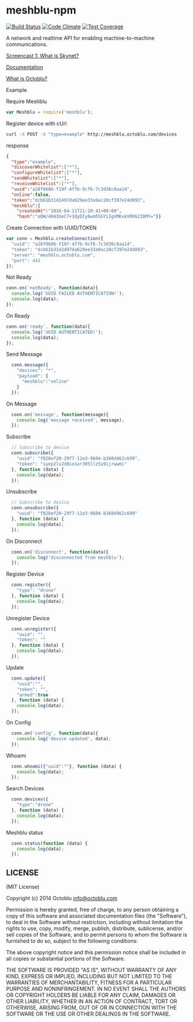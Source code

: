 # meshblu-npm

[![Build Status](https://travis-ci.org/octoblu/meshblu-npm.svg?branch=master)](https://travis-ci.org/octoblu/meshblu-npm)
[![Code Climate](https://codeclimate.com/github/octoblu/meshblu-npm/badges/gpa.svg)](https://codeclimate.com/github/octoblu/meshblu-npm)
[![Test Coverage](https://codeclimate.com/github/octoblu/meshblu-npm/badges/coverage.svg)](https://codeclimate.com/github/octoblu/meshblu-npm)

A network and realtime API for enabling machine-to-machine communications.

[Screencast 1: What is Skynet?](http://www.youtube.com/watch?v=cPs1JNFyXjk)

[Documentation](https://meshblu.readme.io/v1.0)

[What is Octoblu?](https://octoblu-designer.readme.io/)


Example

Require Meshblu

```js
var Meshblu = require('meshblu');
```

Register device with cUrl
```bash
curl -X POST -d "type=example" http://meshblu.octoblu.com/devices
```

response
```json
{
  "type":"example",
  "discoverWhitelist":["*"],
  "configureWhitelist":["*"],
  "sendWhitelist":["*"],
  "receiveWhitelist":["*"],
  "uuid":"a28f068b-f19f-4f7b-9cf6-7c3d36c8aa14",
  "online":false,
  "token":"dcb61b31d2497da629ee33a9ac20cf397e24d093",
  "meshblu":{
    "createdAt":"2016-04-11T21:20:41+00:00",
    "hash":"oQW/46H1UeC7+1QyDIy6wm5SGYiIgVMKxkVRK623DMY="}}
```
Create Connection with UUID/TOKEN
```js
var conn = Meshblu.createConnection({
  "uuid": "a28f068b-f19f-4f7b-9cf6-7c3d36c8aa14",
  "token": "dcb61b31d2497da629ee33a9ac20cf397e24d093",
  "server": "meshblu.octoblu.com",
  "port": 443
});
```

Not Ready
```js
conn.on('notReady', function(data){
  console.log('UUID FAILED AUTHENTICATION!');
  console.log(data);
});
```

On Ready
```js
conn.on('ready', function(data){
  console.log('UUID AUTHENTICATED!');
  console.log(data);
});
```

Send Message
```js
  conn.message({
    "devices": "*",
    "payload": {
      "meshblu":"online"
    }
  });
```

On Message
```js
  conn.on('message', function(message){
    console.log('message received', message);
  });
```

Subscribe
```js
  // Subscribe to device
  conn.subscribe({
    "uuid": "f828ef20-29f7-11e3-9604-b360d462c699",
    "token": "syep2lu2d0io1or305llz5u9ijrwwmi"
  }, function (data) {
    console.log(data);
  });
```

Unsubscribe
```js
  // Subscribe to device
  conn.unsubscribe({
    "uuid": "f828ef20-29f7-11e3-9604-b360d462c699"
  }, function (data) {
    console.log(data);
  });  
```

On Disconnect
```js
  conn.on('disconnect', function(data){
    console.log('disconnected from meshblu');
  });
```

Register Device
```js
  conn.register({
    "type": "drone"
  }, function (data) {
    console.log(data);
  });
```

Unregister Device
```js
  conn.unregister({
    "uuid": "",
    "token": ""
  }, function (data) {
    console.log(data);
  });
```

Update
```js
  conn.update({
    "uuid":"",
    "token": "",
    "armed":true
  }, function (data) {
    console.log(data);
  });
```

On Config
```js
  conn.on('config', function(data){
    console.log('device updated', data);
  });
```

Whoami
```js
  conn.whoami({"uuid":""}, function (data) {
    console.log(data);
  });
```

Search Devices
```js
  conn.devices({
    "type":"drone"
  }, function (data) {
    console.log(data);
  });
```

Meshblu status
```js
  conn.status(function (data) {
    console.log(data);
  });
```

LICENSE
-------

(MIT License)

Copyright (c) 2014 Octoblu <info@octoblu.com>

Permission is hereby granted, free of charge, to any person obtaining
a copy of this software and associated documentation files (the
"Software"), to deal in the Software without restriction, including
without limitation the rights to use, copy, modify, merge, publish,
distribute, sublicense, and/or sell copies of the Software, and to
permit persons to whom the Software is furnished to do so, subject to
the following conditions:

The above copyright notice and this permission notice shall be
included in all copies or substantial portions of the Software.

THE SOFTWARE IS PROVIDED "AS IS", WITHOUT WARRANTY OF ANY KIND,
EXPRESS OR IMPLIED, INCLUDING BUT NOT LIMITED TO THE WARRANTIES OF
MERCHANTABILITY, FITNESS FOR A PARTICULAR PURPOSE AND
NONINFRINGEMENT. IN NO EVENT SHALL THE AUTHORS OR COPYRIGHT HOLDERS BE
LIABLE FOR ANY CLAIM, DAMAGES OR OTHER LIABILITY, WHETHER IN AN ACTION
OF CONTRACT, TORT OR OTHERWISE, ARISING FROM, OUT OF OR IN CONNECTION
WITH THE SOFTWARE OR THE USE OR OTHER DEALINGS IN THE SOFTWARE.
